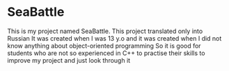 # SeaBattle
This is my project named SeaBattle. This project translated only into Russian
It was created when I was 13 y.o and it was created when I did not know anything about object-oriented programming
So it is good for students who are not so experienced in C++ to practise their skills to improve my project and just look through it
